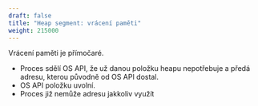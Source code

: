 ```yaml
---
draft: false
title: "Heap segment: vrácení paměti"
weight: 215000
---
```


Vrácení paměti je přímočaré.

- Proces sdělí OS API, že už danou položku heapu nepotřebuje a předá adresu, kterou původně od OS API dostal.
- OS API položku uvolní.
- Proces již nemůže adresu jakkoliv využít
